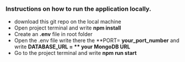 ### Instructions on how to run the application locally.

- download this git repo on the local machine
- Open project terminal and write **npm install**
- Create an **.env** file in root folder
- Open the .env file write there the **PORT= **your_port_number** and write **DATABASE_URL = ** your MongoDB URL**
- Go to the project terminal and write **npm run start**
